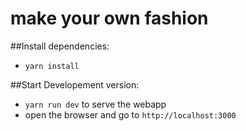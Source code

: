 # make your own fashion

##Install dependencies:
* ```yarn install```

##Start Developement version:
* ```yarn run dev``` to serve the webapp
* open the browser and go to ```http://localhost:3000```
